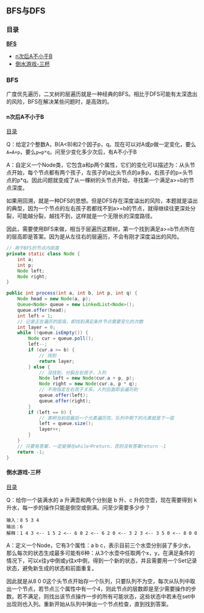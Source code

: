## BFS与DFS

### 目录

[**BFS**](#BFS)

- [n次后A不小于B](#n次后A不小于B)
- [倒水游戏-三杯](#倒水游戏-三杯)



### BFS

广度优先遍历，二叉树的层遍历就是一种经典的BFS。相比于DFS可能有太深逸出的风险，BFS在解决某些问题时，是高效的。

#### n次后A不小于B

[目录](#目录)

Q：给定2个整数A，B(A<B)和2个因子p，q。现在可以对A或p做一定变化，要么`A=A+p`，要么`p=p*q`，问至少变化多少次后，有A不小于B

A：自定义一个Node类，它包含a和p两个属性，它们的变化可以描述为：从头节点开始，每个节点都有两个孩子，左孩子的a比头节点的a多p，右孩子的p=头节点的p*q。因此问题就变成了从一棵树的头节点开始，寻找第一个满足a>=b的节点深度。

如果用回溯，就是一种DFS的思想。但是DFS存在深度溢出的风险，本题就是溢出的典型，因为一个节点的左右孩子若都找不到a>=b的节点，就得继续往更深处分裂，可能越分裂，越找不到，这样就是一个无限长的深度路径。

因此，需要使用BFS来做，相当于层遍历这颗树，第一个找到满足a>=b节点所在的层高即是答案。因为是从左往右的层遍历，不会有刚才深度溢出的风险。

```java
// 用于BFS的节点内部类
private static class Node {
    int a;
    int p;
    Node left;
    Node right;
}

public int process(int a, int b, int p, int q) {
    Node head = new Node(a, p);
    Queue<Node> queue = new LinkedList<Node>();
    queue.offer(head);
    int left = 1;
    // 记录正在遍历的层高，即找到满足条件节点需要变化的次数
    int layer = 0;
    while (!queue.isEmpty()) {
        Node cur = queue.poll();
        left--;
        if (cur.a >= b) {
            // 找到
            return layer;
        } else {
            // 没找到，分裂左右孩子，入列
            Node left = new Node(cur.a + p, p);
            Node right = new Node(cur.a, p * q);
            // 不用指定左右孩子关系，入列后面即会遍历到
            queue.offer(left);
            queue.offer(right);
        }
        if (left == 0) {
            // 表明当前层最后一个元素遍历完，队列中剩下的元素就是下一层
            left = queue.size();
            layer++;
        }
    }
    // 只要有答案，一定能够在while中return，否则没有答案return -1
    return -1;
}
```



#### 倒水游戏-三杯

[目录](#目录)

Q：给你一个装满水的 a 升满壶和两个分别是 b 升、c 升的空壶，现在需要得到 k 升水，每一步的操作只能是倒空或倒满。问至少需要多少步？

```
输入：8 5 3 4
输出：6
解释：1 4 3 <-- 1 5 2 <-- 6 0 2 <-- 6 2 0 <-- 3 2 3 <-- 3 5 0 <-- 8 0 0
```

A：定义一个Node，它有3个属性：a b c，表示目前三个水壶分别装了多少水，那么每次的状态生成最多可能有6种：从3个水壶中任取两个x，y，在满足条件的情况下，可以x往y中倒或y往x中倒，得到一个新的状态，并且需要用一个Set记录状态，避免新生成的状态和前面重复。

因此就是从8 0 0这个头节点开始存一个队列，只要队列不为空，每次从队列中取出一个节点，若节点三个属性中有一个4，则此节点的层数即是至少需要操作的步数。若不满足，则找出该节点操作一步的所有可能状态，这些状态中若未在set中出现则也入列。重新开始从队列中弹出一个节点检查，直到找到答案。